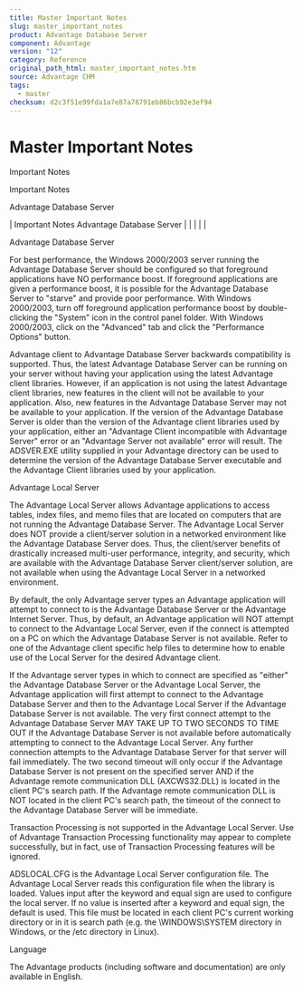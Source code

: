 ```yaml
---
title: Master Important Notes
slug: master_important_notes
product: Advantage Database Server
component: Advantage
version: "12"
category: Reference
original_path_html: master_important_notes.htm
source: Advantage CHM
tags:
  - master
checksum: d2c3f51e99fda1a7e87a78791eb86bcb92e3ef94
---
```


# Master Important Notes

Important Notes

Important Notes

Advantage Database Server

| Important Notes  Advantage Database Server |  |  |  |  |

Advantage Database Server

For best performance, the Windows 2000/2003 server running the Advantage Database Server should be configured so that foreground applications have NO performance boost. If foreground applications are given a performance boost, it is possible for the Advantage Database Server to "starve" and provide poor performance. With Windows 2000/2003, turn off foreground application performance boost by double-clicking the "System" icon in the control panel folder. With Windows 2000/2003, click on the "Advanced" tab and click the "Performance Options" button.

Advantage client to Advantage Database Server backwards compatibility is supported. Thus, the latest Advantage Database Server can be running on your server without having your application using the latest Advantage client libraries. However, if an application is not using the latest Advantage client libraries, new features in the client will not be available to your application. Also, new features in the Advantage Database Server may not be available to your application. If the version of the Advantage Database Server is older than the version of the Advantage client libraries used by your application, either an "Advantage Client incompatible with Advantage Server" error or an "Advantage Server not available" error will result. The ADSVER.EXE utility supplied in your Advantage directory can be used to determine the version of the Advantage Database Server executable and the Advantage Client libraries used by your application.

Advantage Local Server

The Advantage Local Server allows Advantage applications to access tables, index files, and memo files that are located on computers that are not running the Advantage Database Server. The Advantage Local Server does NOT provide a client/server solution in a networked environment like the Advantage Database Server does. Thus, the client/server benefits of drastically increased multi-user performance, integrity, and security, which are available with the Advantage Database Server client/server solution, are not available when using the Advantage Local Server in a networked environment.

By default, the only Advantage server types an Advantage application will attempt to connect to is the Advantage Database Server or the Advantage Internet Server. Thus, by default, an Advantage application will NOT attempt to connect to the Advantage Local Server, even if the connect is attempted on a PC on which the Advantage Database Server is not available. Refer to one of the Advantage client specific help files to determine how to enable use of the Local Server for the desired Advantage client.

If the Advantage server types in which to connect are specified as "either" the Advantage Database Server or the Advantage Local Server, the Advantage application will first attempt to connect to the Advantage Database Server and then to the Advantage Local Server if the Advantage Database Server is not available. The very first connect attempt to the Advantage Database Server MAY TAKE UP TO TWO SECONDS TO TIME OUT if the Advantage Database Server is not available before automatically attempting to connect to the Advantage Local Server. Any further connection attempts to the Advantage Database Server for that server will fail immediately. The two second timeout will only occur if the Advantage Database Server is not present on the specified server AND if the Advantage remote communication DLL (AXCWS32.DLL) is located in the client PC's search path. If the Advantage remote communication DLL is NOT located in the client PC's search path, the timeout of the connect to the Advantage Database Server will be immediate.

Transaction Processing is not supported in the Advantage Local Server. Use of Advantage Transaction Processing functionality may appear to complete successfully, but in fact, use of Transaction Processing features will be ignored.

ADSLOCAL.CFG is the Advantage Local Server configuration file. The Advantage Local Server reads this configuration file when the library is loaded. Values input after the keyword and equal sign are used to configure the local server. If no value is inserted after a keyword and equal sign, the default is used. This file must be located in each client PC's current working directory or in it is search path (e.g. the \WINDOWS\SYSTEM directory in Windows, or the /etc directory in Linux).

Language

The Advantage products (including software and documentation) are only available in English.
